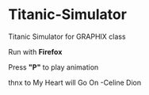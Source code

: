 # Titanic-Simulator
Titanic Simulator for GRAPHIX class

Run with **Firefox**

Press **"P"** to play animation

thnx to My Heart will Go On -Celine Dion

